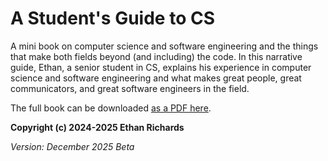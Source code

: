 # A Student's Guide to CS

A mini book on computer science and software engineering and
the things that make both fields beyond (and including)
the code. In this narrative guide, Ethan, a senior student in CS,
explains his experience in computer science and software engineering
and what makes great people, great communicators, and
great software engineers in the field. 

The full book can be downloaded [as a PDF here](https://github.com/astudentsguidetocs/astudentsguidetocs.github.io/blob/main/AStudentsGuideToCS.pdf).

**Copyright (c) 2024-2025 Ethan Richards**

*Version: December 2025 Beta*
